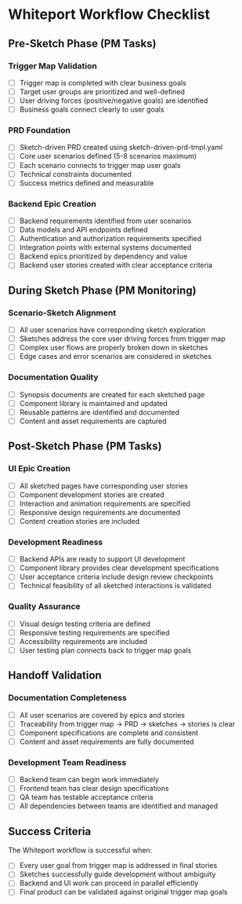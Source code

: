 # Whiteport Workflow Checklist

## Pre-Sketch Phase (PM Tasks)

### Trigger Map Validation
- [ ] Trigger map is completed with clear business goals
- [ ] Target user groups are prioritized and well-defined
- [ ] User driving forces (positive/negative goals) are identified
- [ ] Business goals connect clearly to user goals

### PRD Foundation
- [ ] Sketch-driven PRD created using sketch-driven-prd-tmpl.yaml
- [ ] Core user scenarios defined (5-8 scenarios maximum)
- [ ] Each scenario connects to trigger map user goals
- [ ] Technical constraints documented
- [ ] Success metrics defined and measurable

### Backend Epic Creation
- [ ] Backend requirements identified from user scenarios
- [ ] Data models and API endpoints defined
- [ ] Authentication and authorization requirements specified
- [ ] Integration points with external systems documented
- [ ] Backend epics prioritized by dependency and value
- [ ] Backend user stories created with clear acceptance criteria

## During Sketch Phase (PM Monitoring)

### Scenario-Sketch Alignment
- [ ] All user scenarios have corresponding sketch exploration
- [ ] Sketches address the core user driving forces from trigger map
- [ ] Complex user flows are properly broken down in sketches
- [ ] Edge cases and error scenarios are considered in sketches

### Documentation Quality
- [ ] Synopsis documents are created for each sketched page
- [ ] Component library is maintained and updated
- [ ] Reusable patterns are identified and documented
- [ ] Content and asset requirements are captured

## Post-Sketch Phase (PM Tasks)

### UI Epic Creation
- [ ] All sketched pages have corresponding user stories
- [ ] Component development stories are created
- [ ] Interaction and animation requirements are specified
- [ ] Responsive design requirements are documented
- [ ] Content creation stories are included

### Development Readiness
- [ ] Backend APIs are ready to support UI development
- [ ] Component library provides clear development specifications
- [ ] User acceptance criteria include design review checkpoints
- [ ] Technical feasibility of all sketched interactions is validated

### Quality Assurance
- [ ] Visual design testing criteria are defined
- [ ] Responsive testing requirements are specified
- [ ] Accessibility requirements are included
- [ ] User testing plan connects back to trigger map goals

## Handoff Validation

### Documentation Completeness
- [ ] All user scenarios are covered by epics and stories
- [ ] Traceability from trigger map → PRD → sketches → stories is clear
- [ ] Component specifications are complete and consistent
- [ ] Content and asset requirements are fully documented

### Development Team Readiness
- [ ] Backend team can begin work immediately
- [ ] Frontend team has clear design specifications
- [ ] QA team has testable acceptance criteria
- [ ] All dependencies between teams are identified and managed

## Success Criteria

The Whiteport workflow is successful when:
- [ ] Every user goal from trigger map is addressed in final stories
- [ ] Sketches successfully guide development without ambiguity
- [ ] Backend and UI work can proceed in parallel efficiently
- [ ] Final product can be validated against original trigger map goals
